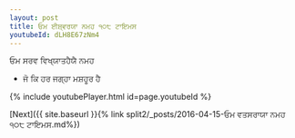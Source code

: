 ```yaml
---
layout: post
title: ਓਮ ਈਸ਼੍ਵਰਯਾ ਨਮਹ ੧੦੮ ਟਾਇਮਸ
youtubeId: dLH8E67zNm4
---
```

 
 
 ਓਮ ਸਰਵ ਵਿਖ੍ਯਾਤਹੈਯੈ ਨਮਹ  
 
 -  ਜੋ ਕਿ ਹਰ ਜਗ੍ਹਾ ਮਸ਼ਹੂਰ ਹੈ 
 
  
 
  
 
 
 
 
 
 


{% include youtubePlayer.html id=page.youtubeId %}
 
[Next]({{ site.baseurl }}{% link  split2/_posts/2016-04-15-ਓਮ ਵਤਸਰਾਯਾ ਨਮਹ ੧੦੮ ਟਾਇਮਸ.md%})
 
